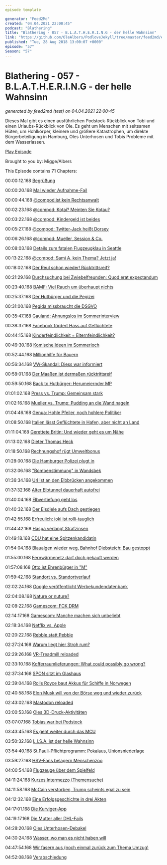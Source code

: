 ```yaml
---
episode template

generator: "Feed2Md"
created: "04.04.2021 22:00:45"
podcast: "Blathering"
title: "Blathering - 057 - B.L.A.T.H.E.R.I.N.G - der helle Wahnsinn"
link: "https://github.com/OleAlbers/PodloveJekyll/tree/master/feed2md/example/export/seasons/3/2018/8/Blathering - 057 - B.L.A.T.H.E.R.I.N.G - der helle Wahnsinn.md"
published: "Tue, 28 Aug 2018 13:00:07 +0000"
episode: "57"
Season: "57"
---
```


# Blathering - 057 - B.L.A.T.H.E.R.I.N.G - der helle Wahnsinn
_generated by feed2md (test) on 04.04.2021 22:00:45_

Dieses Mal gibt es einen ausführlichen Podstock-Rückblick von Tobi und einen Urlaubs-Rückblick von Ole. Es geht um Menschen mit seltsamen Hüten, um Hohlkörper, kleinere und größere Katastrophen, um direkte Bürgerbeteiligung in Hamburg, Oles Unterhosen und Tobis Probleme mit dem Wasserlassen.

[Play Episode](https://www.blathering.de/podlove/file/538/s/feed/c/mp3/blathering_057.mp3)

Brought to you by: Migge/Albers

This Episode contains 71 Chapters:


00:00:12.168 [Begrüßung]()

00:00:20.168 [Mal wieder Aufnahme-Fail]()

00:00:44.168 [@compod ist kein Rechtsanwalt](https://www.tribecafilm.com/stories/the-best-and-worst-of-celebrities-in-video-games)

00:02:23.168 [@compod: Kotai? Meinten Sie Kotau?](https://de.wiktionary.org/wiki/Kotau)

00:03:22.168 [@compod: Kindergeld ist beides](https://de.wikipedia.org/wiki/Kindergeld_(Deutschland)#Konzeption_des_Kindergeldes)

00:05:27.168 [@compod: Twitter-Jack heißt Dorsey](https://de.wikipedia.org/wiki/Jack_Dorsey)

00:06:26.168 [@compod: Mueller, Session & Co.](http://www.wbur.org/hereandnow/2018/08/20/trump-mueller-investigation-brennan-lawsuit)

00:08:03.168 [Details zum fatalen Flugzeugklau in Seattle](https://theaircurrent.com/aviation-safety/asking-the-right-questions-after-a-q400-is-stolen/)

00:13:22.168 [@compod: Sami A. kein Thema? Jetzt ja!](https://www.kuechenstud.io/lagedernation/2018/08/17/ldn106-einwanderungsgesetz-fall-sami-a-trump-der-antidemokrat/?t=26:25,42:29)

00:18:02.168 [Der Reul schon wieder! Rücktrittsreif?](https://www.tagesspiegel.de/politik/streit-um-abschiebung-von-sami-a-ein-innenminister-zeigt-wie-man-mit-recht-populismus-macht/22928934.html)

00:21:29.168 [Durchsuchung bei Zwiebelfreunden: Quod erat expectandum](https://blog.torservers.net/20180704/coordinated-raids-of-zwiebelfreunde-at-various-locations-in-germany.html#update)

00:23:40.168 [BAMF: Viel Rauch um überhaupt nichts](https://www.tagesschau.de/inland/bamf-bremen-verstoesse-101.html)

00:25:37.168 [Der Hutbürger und die Pegizei](https://www.ruhrbarone.de/der-lka-mann-war-wohl-oefter-bei-pegida/157740)

00:31:00.168 [Pegida missbraucht die DSGVO](https://www.sueddeutsche.de/muenchen/verwirrung-bei-der-polizei-wie-pegida-die-dsgvo-nutzt-um-die-pressefreiheit-zu-behindern-1.4103837)

00:35:47.168 [Gauland: Ahnungslos im Sommerinterview](http://www.faz.net/aktuell/politik/inland/gauland-kritisiert-zdf-sommerinterview-als-einseitig-15736496.html)

00:38:37.168 [Facebook fördert Hass auf Geflüchtete](https://www.nytimes.com/2018/08/21/world/europe/facebook-refugee-attacks-germany.html)

00:44:15.168 [Kinderfeindlichkeit = Elternfeindlichkeit?](https://threadreaderapp.com/thread/1032217375540686848.html)

00:49:30.168 [Komische Ideen im Sommerloch](http://www.wz.de/home/leitartikel/dienstpflicht-fuer-fluechtlinge-das-ist-wirklich-populismus-1.2753392)

00:52:44.168 [Millionhilfe für Bauern](https://www.kuechenstud.io/lagedernation/2018/08/24/ldn107-pressefreiheit-parteienlandschaft-trumps-abstieg-duerrehilfen-einwanderungsgesetz/?t=42:48,47:37)

00:56:34.168 [VW-Skandal: Diess war informiert](https://www.ndr.de/nachrichten/niedersachsen/braunschweig_harz_goettingen/Neue-Vorwuerfe-gegen-Ex-VW-Chef-Winterkorn,volkswagen1680.html)

00:58:01.168 [Der Maaßen ist dermaßen rücktrittsreif](http://www.spiegel.de/politik/deutschland/afd-und-verfassungsschutz-maassen-soll-petry-erneut-vertraulichkeit-zugesichert-haben-a-1224690.html)

00:59:50.168 [Back to Hutbürger: Herumeiernder MP](http://www.spiegel.de/politik/deutschland/polizei-einsatz-gegen-reporter-in-dresden-entschuldigung-von-michael-kretschmer-gefordert-a-1224900.html)

01:01:02.168 [Press vs. Trump: Gemeinsam stark](https://www.sueddeutsche.de/medien/medienkritik-an-trump-ein-starkes-zeichen-von-allen-getragen-1.4094455)

01:02:16.168 [Mueller vs. Trump: Pudding an die Wand nageln](https://twitter.com/Linuzifer/status/1032505378309922816)

01:04:46.168 [Genua: Hohle Pfeiler, noch hohlere Politiker](http://unternehmen-heute.de/news.php?newsid=518292)

01:08:50.168 [Italien lässt Geflüchtete in Hafen, aber nicht an Land](https://www.sueddeutsche.de/politik/italien-justiz-ermittelt-gegen-innenminister-salvini-1.4104817)

01:11:04.168 [Gerettete Britin: Und wieder geht es um Nähe](http://www.spiegel.de/netzwelt/web/seenotrettung-im-mittelmeer-eine-unwucht-in-unserer-wahrnehmung-a-1224329.html)

01:13:02.168 [Dieter Thomas Heck](https://de.wikipedia.org/wiki/Dieter_Thomas_Heck)

01:18:50.168 [Rechnungshof rügt Umweltbonus](http://www.spiegel.de/wirtschaft/soziales/elektroautos-bundesrechnungshof-ruegt-subvention-scharf-a-1223144.html)

01:28:00.168 [Die Hamburger Polizei plugt in](https://www.hamburg1.de/nachrichten/36895/17_neue_Streifenwagen_fuer_die_Polizei.html)

01:32:06.168 ["Bombenstimmung" in Wandsbek](https://www.ndr.de/nachrichten/hamburg/Experten-entschaerfen-Fliegerbombe-in-Wandsbek,bombe2912.html)

01:36:34.168 [U4 ist an den Elbbrücken angekommen](https://wize.life/themen/video/80744/u4-haltestelle-elbbruecken-wird-guenstiger)

01:37:32.168 [Alter Elbtunnel dauerhaft autofrei](https://www.ndr.de/nachrichten/hamburg/Rot-Gruen-will-keine-Autos-im-Alten-Elbtunnel,alterelbtunnel354.html)

01:40:04.168 [Elbvertiefung geht los](https://www.zeit.de/hamburg/2018-08/elbvertiefung-24-08-2018)

01:40:32.168 [Der Eisdiele aufs Dach gestiegen](https://www.abendblatt.de/hamburg/wandsbek/article215104615/Mann-droht-mit-Ziegeln-zu-werfen-Polizei-stuermt-Dach.html)

01:42:55.168 [Erfreulich: ioki ist rolli-tauglich](https://vhhbus.de/ioki-hamburg/)

01:44:42.168 [Haspa verlangt Strafzinsen](https://www.handelsblatt.com/finanzen/banken-versicherungen/giro-und-tagesgeldkonten-hamburger-sparkasse-fuehrt-strafzinsen-ein/22941270.html)

01:49:18.168 [CDU hat eine Spitzenkandidatin](https://www.ndr.de/nachrichten/hamburg/CDU-will-Ayguel-Oezkan-als-Spitzenkandidatin,cdu956.html)

01:54:04.168 [Blaualgen wieder weg, Bahnhof Diebsteich: Bau gestoppt](https://www.ndr.de/nachrichten/hamburg/Gericht-stoppt-Verlegung-des-Bahnhofs-Altona,altona610.html)

01:55:00.168 [Fernwärmenetz darf doch gekauft werden](https://www.ndr.de/nachrichten/hamburg/Vattenfall-will-bei-Fernwaerme-im-Boot-bleiben,fernwaermenetz102.html)

01:57:08.168 [Otto ist Ehrenbürger in "M"](https://www.ardmediathek.de/tv/Hallo-Niedersachsen/Otto-Waalkes-ist-Ehrenb%C3%BCrger-von-Emden/NDR-Fernsehen/Video?bcastId=25231206&documentId=55399556)

01:59:42.168 [Standort vs. Standortverlauf](https://www.zdnet.de/88340013/google-bestaetigt-datensammlung-trotz-deaktiviertem-standortverlauf/)

02:02:24.168 [Google veröffentlicht Werbekundendatenbank](https://www.golem.de/news/politische-werbung-google-veroeffentlicht-datenbank-aller-werbekunden-1808-136046.html)

02:04:08.168 [Nature or nuture?](https://forschergeist.de/podcast/fg061-persoenlichkeitsentwicklung/?t=40:55,56:30)

02:08:22.168 [Gamescom: FCK DRM](https://www.gamestar.de/artikel/fck-drm-gog-mit-neuer-initiative-fuer-gamer-rechte,3333761.html)

02:14:17.168 [Gamescom: Manche machen sich unbeliebt](https://twitter.com/tmigge/status/1032168418114514944)

02:18:34.168 [Netflix vs. Apple](https://www.heise.de/mac-and-i/meldung/30-Prozent-an-Apple-Netflix-stinkt-die-Abo-Abgabe-offenbar-4142841.html)

02:20:22.168 [Rebble statt Pebble](http://rebble.io/)

02:27:24.168 [Warum liegt hier Stroh rum?](https://twitter.com/GamingBloggerDE/status/1031976004858916872)

02:29:26.168 [VR-Treadmill reloaded](https://youtu.be/vKdJvG6NlGo)

02:33:10.168 [Kofferraumlieferungen: What could possibly go wrong?](https://www.heise.de/newsticker/meldung/VW-Paketlieferungen-in-den-Kofferraum-kommen-ab-2019-4143517.html)

02:37:34.168 [SPON sitzt im Glashaus](https://twitter.com/c_vassili/status/1031818622577065985)

02:39:04.168 [Rolls Royce baut Akkus für Schiffe in Norwegen](https://www.golem.de/news/save-energy-rolls-royce-bringt-akku-zur-elektrifizierung-von-schiffen-1808-136080.html)

02:40:58.168 [Elon Musk will von der Börse weg und wieder zurück](https://www.motor-talk.de/news/musk-verkuendet-rueckzug-vom-boersen-rueckzug-t6426835.html)

02:43:02.168 [Mastodon reloaded](https://de.wikipedia.org/wiki/Mastodon_(Software))

03:00:53.168 [Oles 3D-Druck-Aktivitäten](https://www.3d-grenzenlos.de/magazin/zubehoer-zusatzgeraete/the-palette-2-vollfarb-erweiterung-fuer-3d-drucker-27424933/)

03:07:07.168 [Tobias war bei Podstock](https://www.podstock.de/)

03:43:45.168 [Es geht weiter durch das MCU](https://de.wikipedia.org/wiki/Marvel_Cinematic_Universe)

03:50:32.168 [L.I.S.A. ist der helle Wahnsinn](https://de.wikipedia.org/wiki/L.I.S.A._%E2%80%93_Der_helle_Wahnsinn)

03:54:40.168 [St.Pauli-Pflichtprogramm: Pokalaus, Unionsniederlage](https://www.fcstpauli.com/news/der-fc-st-pauli-unterliegt-bei-union-berlin-mit-1-4/)

03:59:27.168 [HSV-Fans belagern Menschenzoo](https://www.mopo.de/hamburg/polizei/mit-schlagring-bewaffnet-hsv-fans-belagern-konzert-der-st--pauli-fanszene-31160030)

04:00:54.168 [Flugzeuge über dem Spielfeld](http://hurz.me/ug)

04:11:24.168 [Kurzes Intermezzo (Themensuche)](https://de.wikipedia.org/wiki/Intermezzo)

04:11:58.168 [McCain verstorben, Trump scheints egal zu sein](https://www.zeit.de/politik/ausland/2018-08/usa-john-mccain-tod-donald-trump-wuerdigung-halbmast)

04:12:32.168 [Eine Erfolgsgeschichte in drei Akten](https://twitter.com/stammtischphilo/status/1033663087239409664)

04:17:01.168 [Die Kurviger-App](https://docs.kurviger.de/de/app)

04:19:17.168 [Die Mutter aller DHL-Fails](https://twitter.com/tmigge/status/1031879016750481413)

04:28:20.168 [Oles Unterhosen-Debakel]()

04:30:24.168 [Wasser, wo man es nicht haben will](https://twitter.com/tmigge/status/1034061239071199234)

04:47:54.168 [Wir fasern aus (noch einmal zurück zum Thema Umzug)]()

04:52:08.168 [Verabschiedung]()


